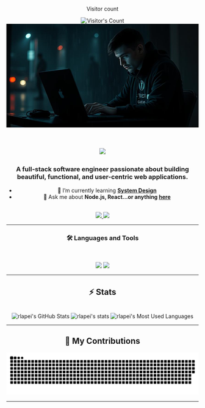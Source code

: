 <div align="center"> 
  <p>Visitor count</p>
  <img src="https://profile-counter.glitch.me/rlapei/count.svg" alt="Visitor's Count" />
  <img src="https://github.com/rlapei/rlapei/blob/main/b1f6fdca-68a9-4c9e-a61b-d300f8d2707f.jpeg" alt="Banner of a developer sitting in front of a desk">
  <h1 align="center">
    <img src="https://readme-typing-svg.herokuapp.com/?font=Inter&size=48&center=true&vCenter=true&width=500&height=70&color=4493F8&duration=4000&lines=Hi+There!+👋;+I'm+Raman+Lapei!;" />
</h1>

### A full-stack software engineer passionate about building beautiful, functional, and user-centric web applications.

- 🌱 I’m currently learning **[System Design](https://blog.bytebytego.com/p/free-system-design-pdf-158-pages)**
- 💬 Ask me about **Node.js, React...or anything [here](https://github.com/rlapei/rlapei/issues)**

<br>

<div align="center">
  <a href="raman.lapei@gmail.com">
    <img src="https://img.shields.io/badge/Gmail-333333?style=for-the-badge&logo=gmail&logoColor=red" />
  </a>
  <a href="https://linkedin.com/in/lapei" target="_blank">
    <img src="https://img.shields.io/badge/LinkedIn-0077B5?style=for-the-badge&logo=linkedin&logoColor=white" target="_blank" />
  </a>
</div>
<hr>

### 🛠️ Languages and Tools

<br>

<p align="center">
  <img src="https://skillicons.dev/icons?i=ts,nodejs,react,nextjs,mongodb" />
  <img src="https://skillicons.dev/icons?i=html,css,sass,tailwind,js,redux,d3,git,postman,figma" />
</p>

<hr>

## ⚡️ Stats

<br>

<div align=center>
  <img width=390 src="https://github-readme-stats.vercel.app/api?username=rlapei&theme=transparent&count_private=true&show_icons=true&rank_icon=github&locale=en" alt="rlapei's GitHub Stats" />
  <img width=390 src="https://github-readme-streak-stats.herokuapp.com/?user=rlapei&theme=transparent&count_private=true&border_radius=10&locale=en" alt="rlapei's stats" />
  <img width=325 src="https://github-readme-stats.vercel.app/api/top-langs?username=rlapei&theme=transparent&layout=donut&hide=css&langs_count=8&border_radius=10&show_icons=true&locale=en" alt="rlapei's Most Used Languages" />
</div>

<hr>

## 🐍 My Contributions

<div align="center">
  <picture>
    <source media="(prefers-color-scheme: dark)" srcset="https://raw.githubusercontent.com/rlapei/rlapei/output/github-contribution-grid-snake-dark.svg" />
    <source media="(prefers-color-scheme: light)" srcset="https://raw.githubusercontent.com/rlapei/rlapei/output/github-contribution-grid-snake.svg" />
    <img alt="github-snake" src="https://raw.githubusercontent.com/rlapei/rlapei/output/github-contribution-grid-snake.svg" />
  </picture>
</div>

<hr>
</div>
